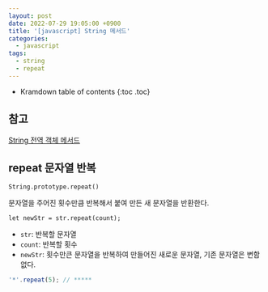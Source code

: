 ```yaml
---
layout: post
date: 2022-07-29 19:05:00 +0900
title: '[javascript] String 메서드'
categories:
  - javascript
tags:
  - string
  - repeat
---
```


* Kramdown table of contents
{:toc .toc}

## 참고
[String 전역 객체 메서드](https://developer.mozilla.org/ko/docs/Web/JavaScript/Reference/Global_Objects/String)


## repeat 문자열 반복

`String.prototype.repeat()`

문자열을 주어진 횟수만큼 반복해서 붙여 만든 새 문자열을 반환한다. 

`let newStr = str.repeat(count);`
- `str`: 반복할 문자열 
- `count`: 반복할 횟수
- `newStr`: 횟수만큰 문자열을 반복하여 만들어진 새로운 문자열, 기존 문자열은 변함없다.

```js
'*'.repeat(5); // *****
```



